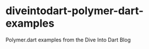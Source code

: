 diveintodart-polymer-dart-examples
==================================

Polymer.dart examples from the Dive Into Dart Blog
